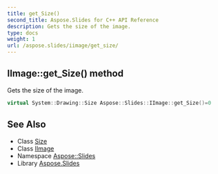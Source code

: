 ```yaml
---
title: get_Size()
second_title: Aspose.Slides for C++ API Reference
description: Gets the size of the image.
type: docs
weight: 1
url: /aspose.slides/iimage/get_size/
---
```

## IImage::get_Size() method


Gets the size of the image.

```cpp
virtual System::Drawing::Size Aspose::Slides::IImage::get_Size()=0
```

## See Also

* Class [Size](../../../system.drawing/size/)
* Class [IImage](../)
* Namespace [Aspose::Slides](../../)
* Library [Aspose.Slides](../../../)